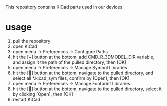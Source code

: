 
This repository contains KiCad parts used in our devices

# usage
1. pull the repository
2. open KiCad
3. open menu -> Preferences -> Configure Paths
4. hit the [+] button at the bottom, add CMD_R_3DMODEL_DIR variable, and assign it the path of the pulled directory, then [OK]
5. open menu -> Preferences -> Manage Symbol Libraries
6. hit the [📁] button at the bottom, navigate to the pulled directory, and select all *.kicad_sym files, confirm by [Open], then [OK]
7. open menu -> Preferences -> Manage Footprint Libraries
8. hit the [📁] button at the bottom, navigate to the pulled directory, select it by clicking [Open], then [OK]
9. restart KiCad
